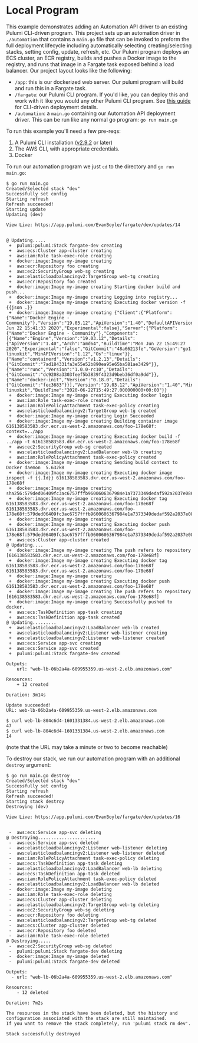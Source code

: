 # Local Program

This example demonstrates adding an Automation API driver to an existing Pulumi CLI-driven program. This project sets up an automation driver in `./automation` that contains a `main.go` file that can be invoked to preform the full deployment lifecycle including automatically selecting creating/selecting stacks, setting config, update, refresh, etc. Our Pulumi program deploys an ECS cluster, an ECR registry, builds and pushes a Docker image to the registry, and runs that image in a Fargate task exposed behind a load balancer. Our project layout looks like the following:

- `/app`: this is our dockerized web server. Our pulumi program will build and run this in a Fargate task.
- `/fargate`: our Pulumi CLI program. If you'd like, you can deploy this and work with it like you would any other Pulumi CLI program. See [this guide](https://github.com/pulumi/examples/tree/master/aws-go-fargate) for CLI-driven deployment details.
- `/automation`: a `main.go` containing our Automation API deployment driver. This can be run like any normal go program: `go run main.go`

To run this example you'll need a few pre-reqs:
1. A Pulumi CLI installation ([v2.9.2](https://www.pulumi.com/docs/get-started/install/versions/) or later)
2. The AWS CLI, with appropriate credentials.
3. Docker

To run our automation program we just `cd` to the directory and `go run main.go`:

```shell
$ go run main.go
Created/Selected stack "dev"
Successfully set config
Starting refresh
Refresh succeeded!
Starting update
Updating (dev)

View Live: https://app.pulumi.com/EvanBoyle/fargate/dev/updates/14


@ Updating.....
 +  pulumi:pulumi:Stack fargate-dev creating 
 +  aws:ecs:Cluster app-cluster creating 
 +  aws:iam:Role task-exec-role creating 
 +  docker:image:Image my-image creating 
 +  aws:ecr:Repository foo creating 
 +  aws:ec2:SecurityGroup web-sg creating 
 +  aws:elasticloadbalancingv2:TargetGroup web-tg creating 
 +  aws:ecr:Repository foo created 
 +  docker:image:Image my-image creating Starting docker build and push...
 +  docker:image:Image my-image creating Logging into registry...
 +  docker:image:Image my-image creating Executing docker version -f {{json .}}
 +  docker:image:Image my-image creating {"Client":{"Platform":{"Name":"Docker Engine - Community"},"Version":"19.03.12","ApiVersion":"1.40","DefaultAPIVersion":"1.40","GitCommit":"48a66213fe","GoVersion":"go1.13.10","Os":"darwin","Arch":"amd64","BuildTime":"Mon Jun 22 15:41:33 2020","Experimental":false},"Server":{"Platform":{"Name":"Docker Engine - Community"},"Components":[{"Name":"Engine","Version":"19.03.12","Details":{"ApiVersion":"1.40","Arch":"amd64","BuildTime":"Mon Jun 22 15:49:27 2020","Experimental":"false","GitCommit":"48a66213fe","GoVersion":"go1.13.10","KernelVersion":"4.19.76-linuxkit","MinAPIVersion":"1.12","Os":"linux"}},{"Name":"containerd","Version":"v1.2.13","Details":{"GitCommit":"7ad184331fa3e55e52b890ea95e65ba581ae3429"}},{"Name":"runc","Version":"1.0.0-rc10","Details":{"GitCommit":"dc9208a3303feef5b3839f4323d9beb36df0a9dd"}},{"Name":"docker-init","Version":"0.18.0","Details":{"GitCommit":"fec3683"}}],"Version":"19.03.12","ApiVersion":"1.40","MinAPIVersion":"1.12","GitCommit":"48a66213fe","GoVersion":"go1.13.10","Os":"linux","Arch":"amd64","KernelVersion":"4.19.76-linuxkit","BuildTime":"2020-06-22T15:49:27.000000000+00:00"}}
 +  docker:image:Image my-image creating Executing docker login
 +  aws:iam:Role task-exec-role created 
 +  aws:iam:RolePolicyAttachment task-exec-policy creating 
 +  aws:elasticloadbalancingv2:TargetGroup web-tg created 
 +  docker:image:Image my-image creating Login Succeeded
 +  docker:image:Image my-image creating Building container image 616138583583.dkr.ecr.us-west-2.amazonaws.com/foo-178e68f: context=../app
 +  docker:image:Image my-image creating Executing docker build -f  ../app -t 616138583583.dkr.ecr.us-west-2.amazonaws.com/foo-178e68f
 +  aws:ec2:SecurityGroup web-sg created 
 +  aws:elasticloadbalancingv2:LoadBalancer web-lb creating 
 +  aws:iam:RolePolicyAttachment task-exec-policy created 
 +  docker:image:Image my-image creating Sending build context to Docker daemon  5.632kB
 +  docker:image:Image my-image creating Executing docker image inspect -f {{.Id}} 616138583583.dkr.ecr.us-west-2.amazonaws.com/foo-178e68f
 +  docker:image:Image my-image creating sha256:579ded06409fc3ac6757fffb9600606367984e1a7373349dedaf592a2037e086
 +  docker:image:Image my-image creating Executing docker tag 616138583583.dkr.ecr.us-west-2.amazonaws.com/foo-178e68f 616138583583.dkr.ecr.us-west-2.amazonaws.com/foo-178e68f:579ded06409fc3ac6757fffb9600606367984e1a7373349dedaf592a2037e086
 +  docker:image:Image my-image creating 
 +  docker:image:Image my-image creating Executing docker push 616138583583.dkr.ecr.us-west-2.amazonaws.com/foo-178e68f:579ded06409fc3ac6757fffb9600606367984e1a7373349dedaf592a2037e086
 +  aws:ecs:Cluster app-cluster created 
@ Updating....
 +  docker:image:Image my-image creating The push refers to repository [616138583583.dkr.ecr.us-west-2.amazonaws.com/foo-178e68f]
 +  docker:image:Image my-image creating Executing docker tag 616138583583.dkr.ecr.us-west-2.amazonaws.com/foo-178e68f 616138583583.dkr.ecr.us-west-2.amazonaws.com/foo-178e68f
 +  docker:image:Image my-image creating 
 +  docker:image:Image my-image creating Executing docker push 616138583583.dkr.ecr.us-west-2.amazonaws.com/foo-178e68f
 +  docker:image:Image my-image creating The push refers to repository [616138583583.dkr.ecr.us-west-2.amazonaws.com/foo-178e68f]
 +  docker:image:Image my-image creating Successfully pushed to docker.
 +  aws:ecs:TaskDefinition app-task creating 
 +  aws:ecs:TaskDefinition app-task created 
@ Updating.........
 +  aws:elasticloadbalancingv2:LoadBalancer web-lb created 
 +  aws:elasticloadbalancingv2:Listener web-listener creating 
 +  aws:elasticloadbalancingv2:Listener web-listener created 
 +  aws:ecs:Service app-svc creating 
 +  aws:ecs:Service app-svc created 
 +  pulumi:pulumi:Stack fargate-dev created 
 
Outputs:
    url: "web-lb-06b2a4a-609955359.us-west-2.elb.amazonaws.com"

Resources:
    + 12 created

Duration: 3m14s

Update succeeded!
URL: web-lb-06b2a4a-609955359.us-west-2.elb.amazonaws.com

$ curl web-lb-804c6d4-1601331384.us-west-2.elb.amazonaws.com
47
$ curl web-lb-804c6d4-1601331384.us-west-2.elb.amazonaws.com
14
```
(note that the URL may take a minute or two to become reachable)

To destroy our stack, we run our automation program with an additional `destroy` argument:

```shell
$ go run main.go destroy 
Created/Selected stack "dev"
Successfully set config
Starting refresh
Refresh succeeded!
Starting stack destroy
Destroying (dev)

View Live: https://app.pulumi.com/EvanBoyle/fargate/dev/updates/16


 -  aws:ecs:Service app-svc deleting 
@ Destroying......................
 -  aws:ecs:Service app-svc deleted 
 -  aws:elasticloadbalancingv2:Listener web-listener deleting 
 -  aws:elasticloadbalancingv2:Listener web-listener deleted 
 -  aws:iam:RolePolicyAttachment task-exec-policy deleting 
 -  aws:ecs:TaskDefinition app-task deleting 
 -  aws:elasticloadbalancingv2:LoadBalancer web-lb deleting 
 -  aws:ecs:TaskDefinition app-task deleted 
 -  aws:iam:RolePolicyAttachment task-exec-policy deleted 
 -  aws:elasticloadbalancingv2:LoadBalancer web-lb deleted 
 -  docker:image:Image my-image deleting 
 -  aws:iam:Role task-exec-role deleting 
 -  aws:ecs:Cluster app-cluster deleting 
 -  aws:elasticloadbalancingv2:TargetGroup web-tg deleting 
 -  aws:ec2:SecurityGroup web-sg deleting 
 -  aws:ecr:Repository foo deleting 
 -  aws:elasticloadbalancingv2:TargetGroup web-tg deleted 
 -  aws:ecs:Cluster app-cluster deleted 
 -  aws:ecr:Repository foo deleted 
 -  aws:iam:Role task-exec-role deleted 
@ Destroying.....
 -  aws:ec2:SecurityGroup web-sg deleted 
 -  pulumi:pulumi:Stack fargate-dev deleting 
 -  docker:image:Image my-image deleted 
 -  pulumi:pulumi:Stack fargate-dev deleted 
 
Outputs:
  - url: "web-lb-06b2a4a-609955359.us-west-2.elb.amazonaws.com"

Resources:
    - 12 deleted

Duration: 7m2s

The resources in the stack have been deleted, but the history and configuration associated with the stack are still maintained. 
If you want to remove the stack completely, run 'pulumi stack rm dev'.

Stack successfully destroyed
```